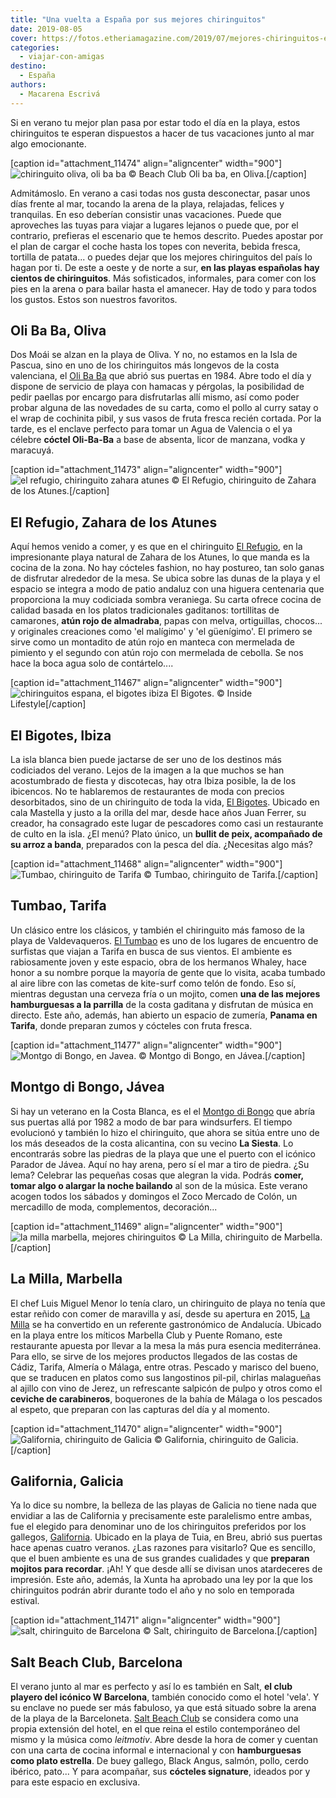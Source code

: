 ```yaml
---
title: "Una vuelta a España por sus mejores chiringuitos"
date: 2019-08-05
cover: https://fotos.etheriamagazine.com/2019/07/mejores-chiringuitos-el-bigotes-ibiza.jpg
categories: 
  - viajar-con-amigas
destino: 
  - España
authors: 
  - Macarena Escrivá
---
```


Si en verano tu mejor plan pasa por estar todo el día en la playa, estos chiringuitos te 
esperan dispuestos a hacer de tus vacaciones junto al mar algo emocionante. 

\[caption id="attachment\_11474" align="aligncenter" width="900"\]![chiringuito oliva, oli ba ba](https://fotos.etheriamagazine.com/2019/07/mejores-chiringuitos-Oli-ba-ba-coctel-Oliva.jpg "Beach Club Oli ba ba, en Oliva.") © Beach Club Oli ba ba, en Oliva.\[/caption\]

Admitámoslo. En verano a casi todas nos gusta desconectar, pasar unos días frente al mar, tocando la arena de la playa, relajadas, felices y tranquilas. En eso deberían consistir unas vacaciones. Puede que aproveches las tuyas para viajar a lugares lejanos o puede que, por el contrario, prefieras el escenario que te hemos descrito. Puedes apostar por el plan de cargar el coche hasta los topes con neverita, bebida fresca, tortilla de patata... o puedes dejar que los mejores chiringuitos del país lo hagan por ti. De este a oeste y de norte a sur, **en las playas españolas hay cientos de chiringuitos**. Más sofisticados, informales, para comer con los pies en la arena o para bailar hasta el amanecer. Hay de todo y para todos los gustos. Estos son nuestros favoritos.

## Oli Ba Ba, Oliva

Dos Moái se alzan en la playa de Oliva. Y no, no estamos en la Isla de Pascua, sino en uno de los chiringuitos más longevos de la costa valenciana, el [Oli Ba Ba](http://olibaba.com) que abrió sus puertas en 1984. Abre todo el día y dispone de servicio de playa con hamacas y pérgolas, la posibilidad de pedir paellas por encargo para disfrutarlas allí mismo, así como poder probar alguna de las novedades de su carta, como el pollo al curry satay o el wrap de cochinita pibil, y sus vasos de fruta fresca recién cortada. Por la tarde, es el enclave perfecto para tomar un Agua de Valencia o el ya célebre **cóctel Oli-Ba-Ba** a base de absenta, licor de manzana, vodka y maracuyá.

\[caption id="attachment\_11473" align="aligncenter" width="900"\]![el refugio, chiringuito zahara atunes](https://fotos.etheriamagazine.com/2019/07/mejores-chiringuitos-el-refugio-zahara-atunes.jpg "El Refugio, chiringuito de Zahara de los Atunes.") © El Refugio, chiringuito de Zahara de los Atunes.\[/caption\]

## El Refugio, Zahara de los Atunes

Aquí hemos venido a comer, y es que en el chiringuito [El Refugio](http://www.elrefugiodezahara.com), en la impresionante playa natural de Zahara de los Atunes, lo que manda es la cocina de la zona. No hay cócteles fashion, no hay postureo, tan solo ganas de disfrutar alrededor de la mesa. Se ubica sobre las dunas de la playa y el espacio se integra a modo de patio andaluz con una higuera centenaria que proporciona la muy codiciada sombra veraniega. Su carta ofrece cocina de calidad basada en los platos tradicionales gaditanos: tortillitas de camarones, **atún rojo de almadraba**, papas con melva, ortiguillas, chocos... y originales creaciones como 'el malígimo' y 'el güenígimo'. El primero se sirve como un montadito de atún rojo en manteca con mermelada de pimiento y el segundo con atún rojo con mermelada de cebolla. Se nos hace la boca agua solo de contártelo....

\[caption id="attachment\_11467" align="aligncenter" width="900"\]![chiringuitos espana, el bigotes ibiza](https://fotos.etheriamagazine.com/2019/07/mejores-chiringuitos-el-bigotes-ibiza.jpg "El Bigotes, EN IBIZA.") El Bigotes. © Inside Lifestyle\[/caption\]

## El Bigotes, Ibiza

La isla blanca bien puede jactarse de ser uno de los destinos más codiciados del verano. Lejos de la imagen a la que muchos se han acostumbrado de fiesta y discotecas, hay otra Ibiza posible, la de los ibicencos. No te hablaremos de restaurantes de moda con precios desorbitados, sino de un chiringuito de toda la vida, [El Bigotes](https://www.facebook.com/pages/Chiringuito-El-Bigotes/134842376572826). Ubicado en cala Mastella y justo a la orilla del mar, desde hace años Juan Ferrer, su creador, ha consagrado este lugar de pescadores como casi un restaurante de culto en la isla. ¿El menú? Plato único, un **bullit de peix, acompañado de su arroz a banda**, preparados con la pesca del día. ¿Necesitas algo más?

\[caption id="attachment\_11468" align="aligncenter" width="900"\]![Tumbao, chiringuito de Tarifa](https://fotos.etheriamagazine.com/2019/07/mejores-chiringuitos-tarifa-Tumbao.jpg "Tumbao, chiringuito de Tarifa.") © Tumbao, chiringuito de Tarifa.\[/caption\]

## Tumbao, Tarifa

Un clásico entre los clásicos, y también el chiringuito más famoso de la playa de Valdevaqueros. [El Tumbao](https://www.facebook.com/tumbaotarifa/) es uno de los lugares de encuentro de surfistas que viajan a Tarifa en busca de sus vientos. El ambiente es rabiosamente joven y este espacio, obra de los hermanos Whaley, hace honor a su nombre porque la mayoría de gente que lo visita, acaba tumbado al aire libre con las cometas de kite-surf como telón de fondo. Eso sí, mientras degustan una cerveza fría o un mojito, comen **una de las mejores hamburguesas a la parrilla** de la costa gaditana y disfrutan de música en directo. Este año, además, han abierto un espacio de zumería, **Panama en Tarifa**, donde preparan zumos y cócteles con fruta fresca.

\[caption id="attachment\_11477" align="aligncenter" width="900"\]![Montgo di Bongo, en Javea.](https://fotos.etheriamagazine.com/2019/07/mejores-chiringuitos-montgo-di-bongo-javea.jpg "Montgo di Bongo, en Jávea.") © Montgo di Bongo, en Jávea.\[/caption\]

## Montgo di Bongo, Jávea

Si hay un veterano en la Costa Blanca, es el el [Montgo di Bongo](http://www.montgodibongo.es) que abría sus puertas allá por 1982 a modo de bar para windsurfers. El tiempo evolucionó y también lo hizo el chiringuito, que ahora se sitúa entre uno de los más deseados de la costa alicantina, con su vecino **La Siesta**. Lo encontrarás sobre las piedras de la playa que une el puerto con el icónico Parador de Jávea. Aquí no hay arena, pero sí el mar a tiro de piedra. ¿Su lema? Celebrar las pequeñas cosas que alegran la vida. Podrás **comer, tomar algo o alargar la noche bailando** al son de la música. Este verano acogen todos los sábados y domingos el Zoco Mercado de Colón, un mercadillo de moda, complementos, decoración...

\[caption id="attachment\_11469" align="aligncenter" width="900"\]![la milla marbella, mejores chiringuitos](https://fotos.etheriamagazine.com/2019/07/mejores-chiringuitos-la-milla-marbella.jpg "La Milla, chiringuito de Marbella.") © La Milla, chiringuito de Marbella.\[/caption\]

## La Milla, Marbella

El chef Luis Miguel Menor lo tenía claro, un chiringuito de playa no tenía que estar reñido con comer de maravilla y así, desde su apertura en 2015, [La Milla](http://lamillamarbella.com) se ha convertido en un referente gastronómico de Andalucía. Ubicado en la playa entre los míticos Marbella Club y Puente Romano, este restaurante apuesta por llevar a la mesa la más pura esencia mediterránea. Para ello, se sirve de los mejores productos llegados de las costas de Cádiz, Tarifa, Almería o Málaga, entre otras. Pescado y marisco del bueno, que se traducen en platos como sus langostinos pil-pil, chirlas malagueñas al ajillo con vino de Jerez, un refrescante salpicón de pulpo y otros como el **ceviche de carabineros**, boquerones de la bahía de Málaga o los pescados al espeto, que preparan con las capturas del día y al momento.

\[caption id="attachment\_11470" align="aligncenter" width="900"\]![Galifornia, chiringuito de Galicia](https://fotos.etheriamagazine.com/2019/07/mejores-chiringuitos-Galifornia-Galicia.jpg "Galifornia, chiringuito de Galicia.") © Galifornia, chiringuito de Galicia.\[/caption\]

## Galifornia, Galicia

Ya lo dice su nombre, la belleza de las playas de Galicia no tiene nada que envidiar a las de California y precisamente este paralelismo entre ambas, fue el elegido para denominar uno de los chiringuitos preferidos por los gallegos, [Galifornia](https://www.facebook.com/galiforniabeachbar). Ubicado en la playa de Tuia, en Breu, abrió sus puertas hace apenas cuatro veranos. ¿Las razones para visitarlo? Que es sencillo, que el buen ambiente es una de sus grandes cualidades y que **preparan mojitos para recordar**. ¡Ah! Y que desde allí se divisan unos atardeceres de impresión. Este año, además, la Xunta ha aprobado una ley por la que los chiringuitos podrán abrir durante todo el año y no solo en temporada estival.

\[caption id="attachment\_11471" align="aligncenter" width="900"\]![salt, chiringuito de Barcelona](https://fotos.etheriamagazine.com/2019/07/mejores-chiringuitos-Salt-Barcelona.jpg "Salt, chiringuito de Barcelona.") © Salt, chiringuito de Barcelona.\[/caption\]

## Salt Beach Club, Barcelona

El verano junto al mar es perfecto y así lo es también en Salt, **el club playero del icónico W Barcelona**, también conocido como el hotel 'vela'. Y su enclave no puede ser más fabuloso, ya que está situado sobre la arena de la playa de la Barceloneta. [Salt Beach Club](https://www.saltbeachclub.com) se considera como una propia extensión del hotel, en el que reina el estilo contemporáneo del mismo y la música como _leitmotiv_. Abre desde la hora de comer y cuentan con una carta de cocina informal e internacional y con **hamburguesas como plato estrella**. De buey gallego, Black Angus, salmón, pollo, cerdo ibérico, pato... Y para acompañar, sus **cócteles signature**, ideados por y para este espacio en exclusiva.
